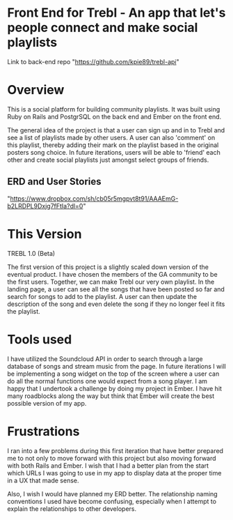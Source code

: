 # Front End for Trebl - An app that let's people connect and make social playlists
Link to back-end repo
"https://github.com/kpie89/trebl-api"

# Overview
This is a social platform for building community playlists. It was built using Ruby on Rails and PostgrSQL on the back end and Ember on the front end.

The general idea of the project is that a user can sign up and in to Trebl and see a list of playlists made by other users. A user can also 'comment' on this playlist, thereby adding their mark on the playlist based in the original posters song choice. In future iterations, users will be able to 'friend' each other and create social playlists just amongst select groups of friends.

## ERD and User Stories

"https://www.dropbox.com/sh/cb05r5mgpvt8t91/AAAEmG-b2LRDPL9Dxjg7fFtIa?dl=0"

# This Version

TREBL 1.0 (Beta)

The first version of this project is a slightly scaled down version of the eventual product. I have chosen the members of the GA community to be the first users. Together, we can make Trebl our very own playlist. In the landing page, a user can see all the songs that have been posted so far and search for songs to add to the playlist. A user can then update the description of the song and even delete the song if they no longer feel it fits the playlist.

# Tools used
I have utilized the Soundcloud API in order to search through a large database of songs and stream music from the page. In future iterations I will be implementing a song widget on the top of the screen where a user can do all the normal functions one would expect from a song player.
I am happy that I undertook a challenge by doing my project in Ember. I have hit many roadblocks along the way but think that Ember will create the best possible version of my app.

# Frustrations
I ran into a few problems during this first iteration that have better prepared me to not only to move forward with this project but also moving forward with both Rails and Ember. I wish that I had a better plan from the start which URLs I was going to use in my app to display data at the proper time in a UX that made sense.

Also, I wish I would have planned my ERD better. The relationship naming conventions I used have become confusing, especially when I attempt to explain the relationships to other developers.
